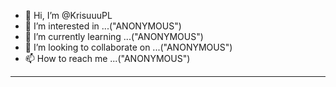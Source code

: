 - 👋 Hi, I’m @KrisuuuPL
- 👀 I’m interested in ...("ANONYMOUS")
- 🌱 I’m currently learning ...("ANONYMOUS")
- 💞️ I’m looking to collaborate on ...("ANONYMOUS")
- 📫 How to reach me ...("ANONYMOUS")

<!---
KrisuuuPL/KrisuuuPL is a ✨ special ✨ repository because its `README.md` (this file) appears on your GitHub profile.
You can click the Preview link to take a look at your changes.
--->
------------------------------------------------------------------------------------------------------------------------
